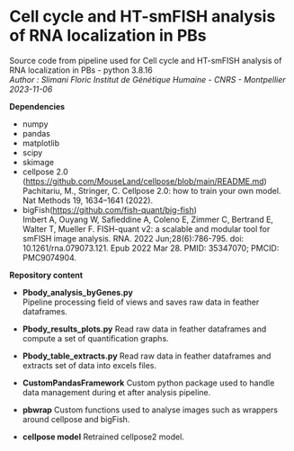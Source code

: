 # Cell cycle and HT-smFISH analysis of RNA localization in PBs
Source code from pipeline used for Cell cycle and HT-smFISH analysis of RNA localization in PBs - python 3.8.16  
*Author : Slimani Floric Institut de Génétique Humaine - CNRS - Montpellier*  
*2023-11-06*



**Dependencies**

- numpy  
- pandas  
- matplotlib  
- scipy  
- skimage  
- cellpose 2.0 (https://github.com/MouseLand/cellpose/blob/main/README.md)  
Pachitariu, M., Stringer, C. Cellpose 2.0: how to train your own model. Nat Methods 19, 1634–1641 (2022).  
- bigFish(https://github.com/fish-quant/big-fish)  
Imbert A, Ouyang W, Safieddine A, Coleno E, Zimmer C, Bertrand E, Walter T, Mueller F. FISH-quant v2: a scalable and modular tool for smFISH image analysis. RNA. 2022 Jun;28(6):786-795. doi: 10.1261/rna.079073.121. Epub 2022 Mar 28. PMID: 35347070; PMCID: PMC9074904.


 **Repository content**

 - **Pbody_analysis_byGenes.py**  
  Pipeline processing field of views and saves raw data in feather dataframes.
   
 - **Pbody_results_plots.py**
   Read raw data in feather dataframes and compute a set of quantification graphs.

 - **Pbody_table_extracts.py**
   Read raw data in feather dataframes and extracts set of data into excels files.
   
 - **CustomPandasFramework**
   Custom python package used to handle data management during et after analysis pipeline.
   
 - **pbwrap**
   Custom functions used to analyse images such as wrappers around cellpose and bigFish.
   
 - **cellpose model**
   Retrained cellpose2 model.

